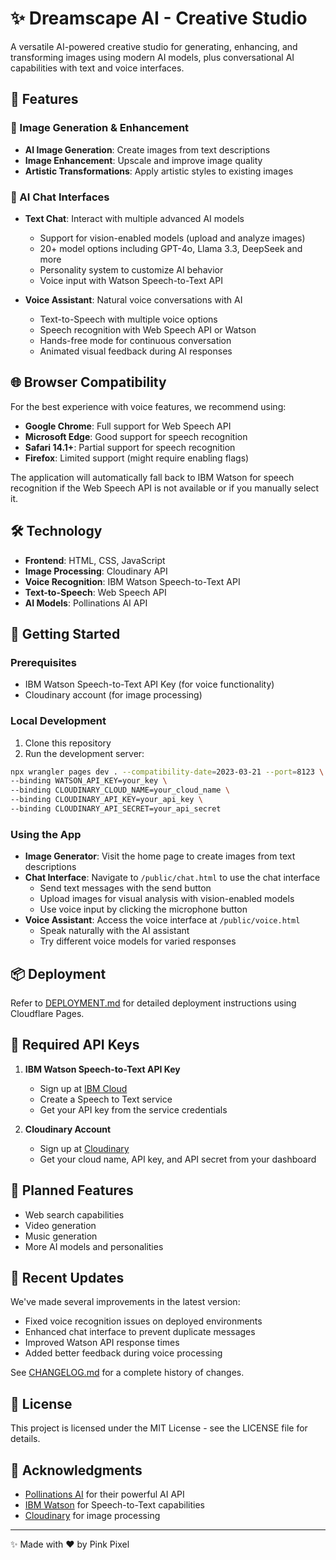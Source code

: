 # ✨ Dreamscape AI - Creative Studio

A versatile AI-powered creative studio for generating, enhancing, and transforming images using modern AI models, plus conversational AI capabilities with text and voice interfaces.

## 🌟 Features

### 🎨 Image Generation & Enhancement
- **AI Image Generation**: Create images from text descriptions
- **Image Enhancement**: Upscale and improve image quality
- **Artistic Transformations**: Apply artistic styles to existing images

### 💬 AI Chat Interfaces
- **Text Chat**: Interact with multiple advanced AI models
  - Support for vision-enabled models (upload and analyze images)
  - 20+ model options including GPT-4o, Llama 3.3, DeepSeek and more
  - Personality system to customize AI behavior
  - Voice input with Watson Speech-to-Text API

- **Voice Assistant**: Natural voice conversations with AI
  - Text-to-Speech with multiple voice options
  - Speech recognition with Web Speech API or Watson
  - Hands-free mode for continuous conversation
  - Animated visual feedback during AI responses

## 🌐 Browser Compatibility

For the best experience with voice features, we recommend using:
- **Google Chrome**: Full support for Web Speech API
- **Microsoft Edge**: Good support for speech recognition
- **Safari 14.1+**: Partial support for speech recognition
- **Firefox**: Limited support (might require enabling flags)

The application will automatically fall back to IBM Watson for speech recognition if the Web Speech API is not available or if you manually select it.

## 🛠️ Technology

- **Frontend**: HTML, CSS, JavaScript
- **Image Processing**: Cloudinary API
- **Voice Recognition**: IBM Watson Speech-to-Text API
- **Text-to-Speech**: Web Speech API
- **AI Models**: Pollinations AI API

## 🚀 Getting Started

### Prerequisites
- IBM Watson Speech-to-Text API Key (for voice functionality)
- Cloudinary account (for image processing)

### Local Development
1. Clone this repository
2. Run the development server:
```bash
npx wrangler pages dev . --compatibility-date=2023-03-21 --port=8123 \
--binding WATSON_API_KEY=your_key \
--binding CLOUDINARY_CLOUD_NAME=your_cloud_name \
--binding CLOUDINARY_API_KEY=your_api_key \
--binding CLOUDINARY_API_SECRET=your_api_secret
```

### Using the App
- **Image Generator**: Visit the home page to create images from text descriptions
- **Chat Interface**: Navigate to `/public/chat.html` to use the chat interface
  - Send text messages with the send button
  - Upload images for visual analysis with vision-enabled models
  - Use voice input by clicking the microphone button
- **Voice Assistant**: Access the voice interface at `/public/voice.html`
  - Speak naturally with the AI assistant
  - Try different voice models for varied responses

## 📦 Deployment

Refer to [DEPLOYMENT.md](DEPLOYMENT.md) for detailed deployment instructions using Cloudflare Pages.

## 🔑 Required API Keys

1. **IBM Watson Speech-to-Text API Key**
   - Sign up at [IBM Cloud](https://cloud.ibm.com)
   - Create a Speech to Text service
   - Get your API key from the service credentials

2. **Cloudinary Account**
   - Sign up at [Cloudinary](https://cloudinary.com)
   - Get your cloud name, API key, and API secret from your dashboard

## 🔮 Planned Features

- Web search capabilities
- Video generation
- Music generation
- More AI models and personalities

## 📝 Recent Updates

We've made several improvements in the latest version:
- Fixed voice recognition issues on deployed environments
- Enhanced chat interface to prevent duplicate messages
- Improved Watson API response times
- Added better feedback during voice processing

See [CHANGELOG.md](CHANGELOG.md) for a complete history of changes.

## 📜 License

This project is licensed under the MIT License - see the LICENSE file for details.

## 🙏 Acknowledgments

- [Pollinations AI](https://pollinations.ai) for their powerful AI API
- [IBM Watson](https://www.ibm.com/watson) for Speech-to-Text capabilities
- [Cloudinary](https://cloudinary.com) for image processing

---

✨ Made with ❤️ by Pink Pixel 